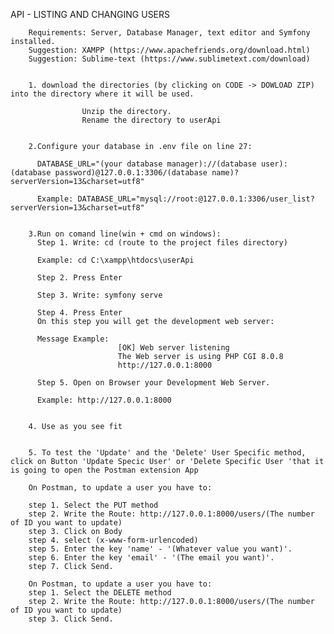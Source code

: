  API - LISTING AND CHANGING USERS
        
        Requirements: Server, Database Manager, text editor and Symfony installed.
        Suggestion: XAMPP (https://www.apachefriends.org/download.html)
        Suggestion: Sublime-text (https://www.sublimetext.com/download)


        1. download the directories (by clicking on CODE -> DOWLOAD ZIP) into the directory where it will be used.

                    Unzip the directory.
                    Rename the directory to userApi                    
                   

        2.Configure your database in .env file on line 27:
        
          DATABASE_URL="(your database manager)://(database user):(database password)@127.0.0.1:3306/(database name)?serverVersion=13&charset=utf8"

          Example: DATABASE_URL="mysql://root:@127.0.0.1:3306/user_list?serverVersion=13&charset=utf8"
          
          
        3.Run on comand line(win + cmd on windows):
          Step 1. Write: cd (route to the project files directory)
         
          Example: cd C:\xampp\htdocs\userApi
          
          Step 2. Press Enter
          
          Step 3. Write: symfony serve
          
          Step 4. Press Enter
          On this step you will get the development web server:
          
          Message Example:  
                            [OK] Web server listening                                                                                              
                            The Web server is using PHP CGI 8.0.8                                                                             
                            http://127.0.0.1:8000     
          
          Step 5. Open on Browser your Development Web Server.
          
          Example: http://127.0.0.1:8000     
          

        4. Use as you see fit
        
        
        5. To test the 'Update' and the 'Delete' User Specific method, click on Button 'Update Specic User' or 'Delete Specific User 'that it is going to open the Postman extension App  
         
        On Postman, to update a user you have to:
        
        step 1. Select the PUT method
        step 2. Write the Route: http://127.0.0.1:8000/users/(The number of ID you want to update)
        step 3. Click on Body
        step 4. select (x-www-form-urlencoded)
        step 5. Enter the key 'name' - '(Whatever value you want)'. 
        step 6. Enter the key 'email' - '(The email you want)'.
        step 7. Click Send.
        
        On Postman, to update a user you have to:
        step 1. Select the DELETE method
        step 2. Write the Route: http://127.0.0.1:8000/users/(The number of ID you want to update)
        step 3. Click Send.
